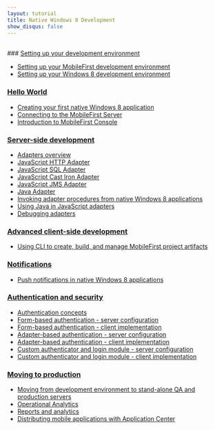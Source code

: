 ```yaml
---
layout: tutorial
title: Native Windows 8 Development
show_disqus: false
---
```

<br>
### <a href="../setting-up-your-development-environment/">Setting up your development environment</a>

* <a href=" http://developer.ibm.com../setting-up-your-development-environment/setting-mobilefirst-development-environment/">Setting up your MobileFirst development environment</a>
* <a href=" http://developer.ibm.com../setting-up-your-development-environment/setting-windows-phone-8-development-environment/">Setting up your Windows 8 development environment</a>

### <a href="../hello-world/">Hello World</a>

* <a href="../hello-world/creating-first-native-windows-8-mobilefirst-application/">Creating your first native Windows 8 application</a>
* <a href="../hello-world/connecting-to-the-mobilefirst-server/">Connecting to the MobileFirst Server</a>
* <a href="../hello-world/mobilefirst-console/">Introduction to MobileFirst Console</a>

### <a href="../server-side-development/">Server-side development</a>

* <a href="../server-side-development/adapter-framework-overview/">Adapters overview</a>
* <a href="../server-side-development/js-http-adapter/">JavaScript HTTP Adapter</a>
* <a href="../server-side-development/js-sql-adapter/">JavaScript SQL Adapter</a>
* <a href="../server-side-development/js-cast-iron-adapter/">JavaScript Cast Iron Adapter</a>
* <a href="../server-side-development/js-jms-adapter/">JavaScript JMS Adapter</a>
* <a href="../server-side-development/java-adapter/">Java Adapter</a>
* <a href="../server-side-development/invoking-adapter-procedures-native-windows-8-applications/">Invoking adapter procedures from native Windows 8 applications</a>
* <a href="../server-side-development/using-java-adapters/">Using Java in JavaScript adapters</a>
* <a href="../server-side-development/debugging-adapters/">Debugging adapters</a>

### <a href="../advanced-client-side-development/">Advanced client-side development</a>

* <a href="../advanced-client-side-development/using-cli-create-build-manage-project-artifacts/">Using CLI to create, build, and manage MobileFirst project artifacts</a>

### <a href="../notifications/">Notifications</a>

* <a href="../notifications/push-notifications-native-windows-8-applications/">Push notifications in native Windows 8 applications</a>

### <a href="../authentication-security/">Authentication and security</a>

* <a href="../authentication-security/authentication-concepts/">Authentication concepts</a>
* <a href="../authentication-security/form-based-authentication/">Form-based authentication - server configuration</a>
* <a href="../authentication-security/form-based-authentication/form-based-authentication-in-native-windows-8-applications/">Form-based authentication - client implementation</a>
* <a href="../authentication-security/adapter-based-authentication/">Adapter-based authentication - server configuration</a>
* <a href="../authentication-security/adapter-based-authentication/adapter-based-authentication-native-windows-8-applications/">Adapter-based authentication - client implementation</a>
* <a href="../authentication-security/custom-authenticator-login-module/">Custom authenticator and login module - server configuration</a>
* <a href="../authentication-security/custom-authenticator-login-module/custom-authenticator-login-module-native-windows-8-applications/">Custom authenticator and login module - client implementation</a>

### <a href="../moving-production/">Moving to production</a>

* <a href="../moving-production/moving-development-environment-stand-alone-qa-production-servers/">Moving from development environment to stand-alone QA and production servers</a>
* <a href="../moving-production/operational-analytics/">Operational Analytics</a>
* <a href="../moving-production/reports-analytics/">Reports and analytics</a>
* <a href="../moving-production/distributing-mobile-applications-application-center/">Distributing mobile applications with Application Center</a>
